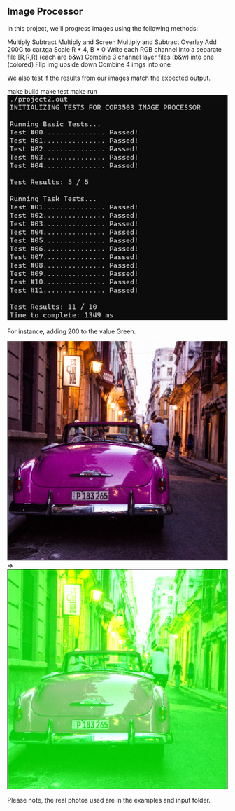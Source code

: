 ## Image Processor

In this project, we'll progress images using the following methods:

Multiply
Subtract
Multiply and Screen
Multiply and Subtract
Overlay
Add 200G to car.tga
Scale R * 4, B * 0
Write each RGB channel into a separate file [R,R,R] (each are b&w)
Combine 3 channel layer files (b&w) into one (colored)
Flip img upside down
Combine 4 imgs into one

We also test if the results from our images match the expected output.

make build
make test
make run
 ![tests.png](tests.png)

For instance, adding 200 to the value Green.

 ![car.png](car.png) =>  ![greenifiedcar.png](greenifiedcar.png)

Please note, the real photos used are in the examples and input folder.